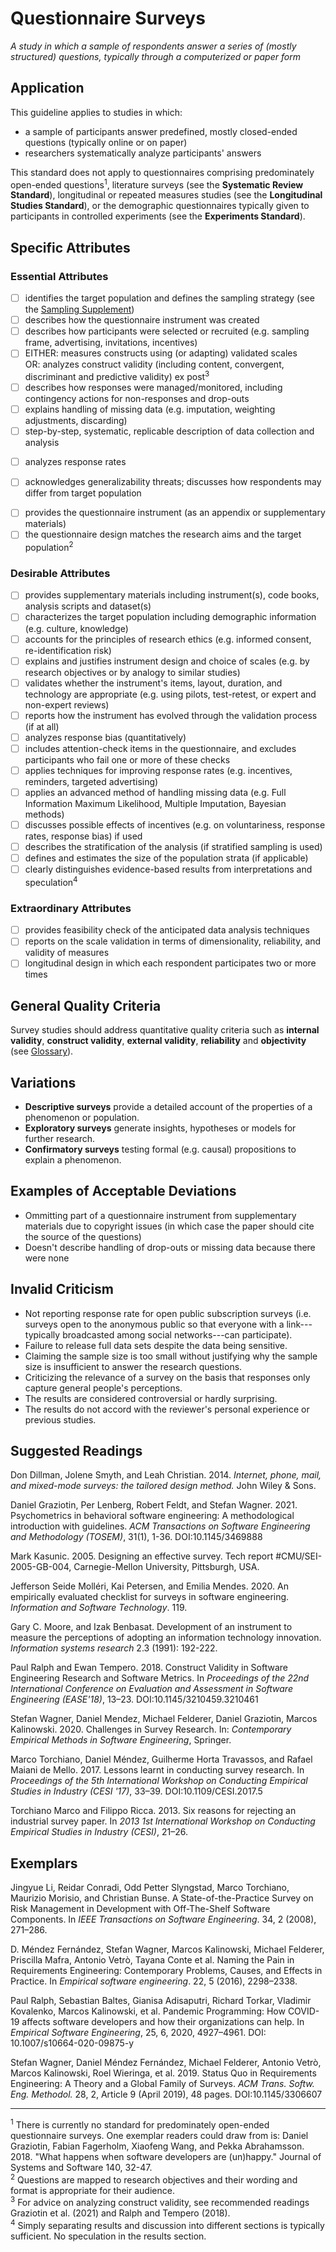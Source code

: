 # Questionnaire Surveys 
<standard name="Questionnaire Surveys">



*<desc>A study in which a sample of respondents answer a series of (mostly structured) questions,
typically through a computerized or paper form</desc>*


## Application

This guideline applies to studies in which:

-   a sample of participants answer predefined, mostly closed-ended
    questions (typically online or on paper)
-   researchers systematically analyze participants' answers

This standard does not apply to questionnaires comprising predominately
open-ended questions<sup><a class="footnote footnote-ref">1</a></sup>, literature surveys (see the **Systematic
Review Standard**), longitudinal or repeated measures studies (see the
**Longitudinal Studies Standard**), or the demographic questionnaires
typically given to participants in controlled experiments (see the
**Experiments Standard**).

## Specific Attributes 

### Essential Attributes 
<checklist name="Essential">

<intro>

<method>

- [ ]	identifies the target population and defines the sampling strategy (see the [Sampling Supplement](https://github.com/acmsigsoft/EmpiricalStandards/blob/master/docs/supplements/Sampling.md))
- [ ]	describes how the questionnaire instrument was created
- [ ]	describes how participants were selected or recruited (e.g. sampling frame, advertising, invitations, incentives)
- [ ]	EITHER: measures constructs using (or adapting) validated scales    
	 OR: analyzes construct validity (including content, convergent, discriminant and predictive validity) ex post<sup><a class="footnote footnote-ref">3</a></sup>
- [ ]	describes how responses were managed/monitored, including contingency actions for non-responses and drop-outs
- [ ]	explains handling of missing data (e.g. imputation, weighting adjustments, discarding)
- [ ]	step-by-step, systematic, replicable description of data collection and analysis
	
<results>

- [ ]	analyzes response rates

<discussion>

- [ ]	acknowledges generalizability threats; discusses how respondents may differ from target population

<other>	
	
- [ ]	provides the questionnaire instrument (as an appendix or supplementary materials) 	
- [ ]	the questionnaire design matches the research aims and the target population<sup><a class="footnote footnote-ref">2</a></sup>
	
</checklist>
     
### Desirable Attributes 	
<checklist name="Desirable">

- [ ]	provides supplementary materials including instrument(s), code books, analysis scripts and dataset(s)
- [ ]	characterizes the target population including demographic information (e.g. culture, knowledge)
- [ ]	accounts for the principles of research ethics (e.g. informed consent, re-identification risk)
- [ ]	explains and justifies instrument design and choice of scales (e.g. by research objectives or by analogy to similar studies)
- [ ]	validates whether the instrument's items, layout, duration, and technology are appropriate (e.g. using pilots, test-retest, or expert and non-expert reviews)
- [ ]	reports how the instrument has evolved through the validation process (if at all)
- [ ]	analyzes response bias (quantitatively)
- [ ]   includes attention-check items in the questionnaire, and excludes participants who fail one or more of these checks
- [ ]	applies techniques for improving response rates (e.g. incentives, reminders, targeted advertising)
- [ ]   applies an advanced method of handling missing data (e.g. Full Information Maximum Likelihood, Multiple Imputation, Bayesian methods)
- [ ]	discusses possible effects of incentives (e.g. on voluntariness, response rates, response bias) if used
- [ ]	describes the stratification of the analysis (if stratified sampling is used)
- [ ]	defines and estimates the size of the population strata (if applicable)
- [ ]	clearly distinguishes evidence-based results from interpretations and speculation<sup><a class="footnote footnote-ref">4</a></sup>
 </checklist>
     
### Extraordinary Attributes 	
<checklist name="Extraordinary">

- [ ]	provides feasibility check of the anticipated data analysis techniques
- [ ]	reports on the scale validation in terms of dimensionality, reliability, and validity of measures
- [ ]   longitudinal design in which each respondent participates two or more times	
</checklist>

## General Quality Criteria 

Survey studies should address quantitative quality criteria such
as **internal validity**, **construct validity**, **external validity**,
**reliability** and **objectivity** (see [Glossary](../glossary)).

## Variations 

-   **Descriptive surveys** provide a detailed account of the properties
    of a phenomenon or population.
-   **Exploratory surveys** generate insights, hypotheses or models for
    further research.
-   **Confirmatory surveys** testing formal (e.g. causal) propositions
    to explain a phenomenon.

## Examples of Acceptable Deviations
- Ommitting part of a questionnaire instrument from supplementary materials due to copyright issues (in which case the paper should cite the source of the questions)
- Doesn't describe handling of drop-outs or missing data because there were none

## Invalid Criticism 

-   Not reporting response rate for open public subscription surveys
    (i.e. surveys open to the anonymous public so that everyone with a
    link---typically broadcasted among social networks---can
    participate).
-   Failure to release full data sets despite the data being sensitive.
-   Claiming the sample size is too small without justifying why the
    sample size is insufficient to answer the research questions.
-   Criticizing the relevance of a survey on the basis that responses
    only capture general people's perceptions.
-   The results are considered controversial or hardly surprising.
-   The results do not accord with the reviewer's personal experience or
    previous studies.

## Suggested Readings 

Don Dillman, Jolene Smyth, and Leah Christian. 2014. *Internet, phone,
mail, and mixed-mode surveys: the tailored design method.* John Wiley &
Sons.
	
Daniel Graziotin, Per Lenberg, Robert Feldt, and Stefan Wagner. 2021. Psychometrics in behavioral software engineering: A methodological introduction with guidelines. _ACM Transactions on Software Engineering and Methodology (TOSEM)_, 31(1), 1-36. DOI:10.1145/3469888

Mark Kasunic. 2005. Designing an effective survey. Tech report
\#CMU/SEI-2005-GB-004, Carnegie-Mellon University, Pittsburgh, USA.

Jefferson Seide Molléri, Kai Petersen, and Emilia Mendes. 2020. An
empirically evaluated checklist for surveys in software engineering. *Information and Software Technology*. 119.
	
Gary C. Moore, and Izak Benbasat. Development of an instrument to measure the perceptions of adopting an information technology innovation. *Information systems research* 2.3 (1991): 192-222.	

Paul Ralph and Ewan Tempero. 2018. Construct Validity in Software
Engineering Research and Software Metrics. In *Proceedings of the 22nd
International Conference on Evaluation and Assessment in Software
Engineering (EASE'18)*, 13–23. DOI:10.1145/3210459.3210461

Stefan Wagner, Daniel Mendez, Michael Felderer, Daniel Graziotin, Marcos
Kalinowski. 2020. Challenges in Survey Research. In: _Contemporary Empirical
Methods in Software Engineering_, Springer.
		
Marco Torchiano, Daniel Méndez, Guilherme Horta Travassos, and Rafael
Maiani de Mello. 2017. Lessons learnt in conducting survey research. In
*Proceedings of the 5th International Workshop on Conducting Empirical
Studies in Industry (CESI '17)*, 33–39. DOI:10.1109/CESI.2017.5

Torchiano Marco and Filippo Ricca. 2013. Six reasons for rejecting an
industrial survey paper. In *2013 1st International Workshop on
Conducting Empirical Studies in Industry (CESI)*, 21–26.

## Exemplars 

Jingyue Li, Reidar Conradi, Odd Petter Slyngstad, Marco Torchiano,
Maurizio Morisio, and Christian Bunse. A State-of-the-Practice Survey on
Risk Management in Development with Off-The-Shelf Software Components.
In *IEEE Transactions on Software Engineering*. 34, 2 (2008), 271–286.

D. Méndez Fernández, Stefan Wagner, Marcos Kalinowski, Michael Felderer,
Priscilla Mafra, Antonio Vetrò, Tayana Conte et al. Naming the Pain in
Requirements Engineering: Contemporary Problems, Causes, and Effects in
Practice. In *Empirical software engineering*. 22, 5 (2016), 2298–2338.

Paul Ralph, Sebastian Baltes, Gianisa Adisaputri, Richard Torkar,
Vladimir Kovalenko, Marcos Kalinowski, et al. Pandemic Programming: How
COVID-19 affects software developers and how their organizations can
help. In *Empirical Software Engineering*, 25, 6, 2020, 4927–4961. DOI:
10.1007/s10664-020-09875-y

Stefan Wagner, Daniel Méndez Fernández, Michael Felderer, Antonio Vetrò,
Marcos Kalinowski, Roel Wieringa, et al. 2019. Status Quo in
Requirements Engineering: A Theory and a Global Family of Surveys. *ACM
Trans. Softw. Eng. Methodol.* 28, 2, Article 9 (April 2019), 48 pages.
DOI:10.1145/3306607

---
<footnote><sup><a class="footnote footnote-text">1</a></sup> There is currently no standard for predominately open-ended questionnaire surveys. One exemplar readers could draw from is: Daniel Graziotin, Fabian Fagerholm, Xiaofeng Wang, and Pekka Abrahamsson. 2018. "What happens when software developers are (un)happy." Journal of Systems and Software 140, 32-47.</footnote><br>
<footnote><sup><a class="footnote footnote-text">2</a></sup> Questions are mapped to research objectives and their wording and format is appropriate for their audience.</footnote><br>
<footnote><sup><a class="footnote footnote-text">3</a></sup> For advice on analyzing construct validity, see recommended readings Graziotin et al. (2021) and Ralph and Tempero (2018).</footnote><br>
<footnote><sup><a class="footnote footnote-text">4</a></sup> Simply separating results and discussion into different sections is typically sufficient. No speculation in the results section.</footnote><br>
</standard>
